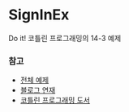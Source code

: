 # SignInEx

Do it! 코틀린 프로그래밍의 14-3 예제

### 참고

 - [전체 예제](https://github.com/acaroom/kotlin)
 - [블로그 연재](https://acaroom.net/en/blog/youngdeok/do-it-kotlin-programming)
 - [코틀린 프로그래밍 도서](http://www.yes24.com/Product/Goods/74035266)

